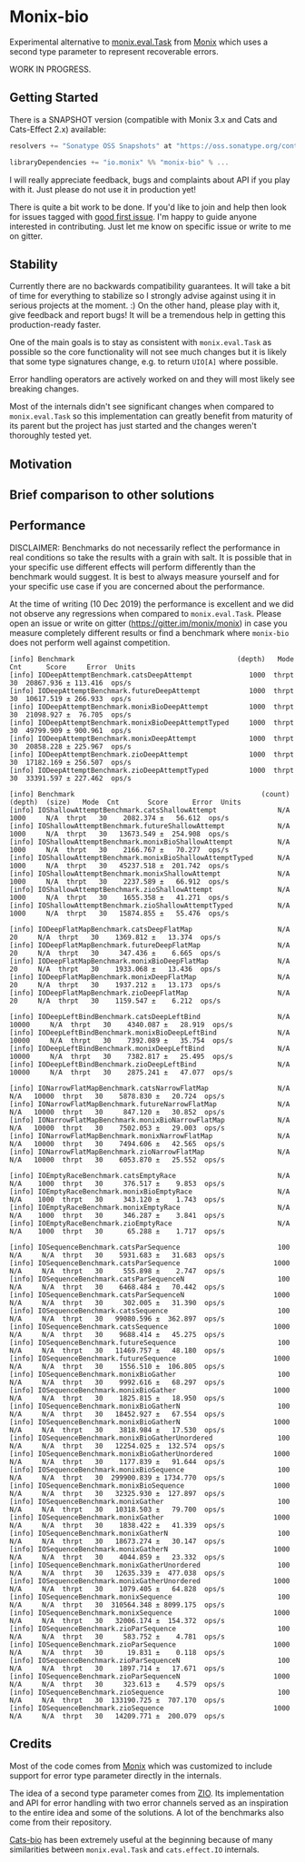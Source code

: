 # Monix-bio

Experimental alternative to [monix.eval.Task](https://monix.io/api/3.1/monix/eval/Task.html) from [Monix](https://github.com/monix/monix) which uses a second type parameter to represent recoverable errors.

WORK IN PROGRESS.

## Getting Started

There is a SNAPSHOT version (compatible with Monix 3.x and Cats and Cats-Effect 2.x) available:

```scala
resolvers += "Sonatype OSS Snapshots" at "https://oss.sonatype.org/content/repositories/snapshots"

libraryDependencies += "io.monix" %% "monix-bio" % ...
```

I will really appreciate feedback, bugs and complaints about API if you play with it. Just please do not use it in production yet!

There is quite a bit work to be done. If you'd like to join and help then look for issues tagged with [good first issue](https://github.com/monix/monix-bio/issues?q=is%3Aopen+is%3Aissue+label%3A%22good+first+issue%22).
I'm happy to guide anyone interested in contributing. Just let me know on specific issue or write to me on gitter.

## Stability

Currently there are no backwards compatibility guarantees. It will take a bit of time for everything to stabilize so I strongly advise against using it in serious projects at the moment. :) On the other hand, please play with it, give feedback and report bugs! It will be a tremendous help in getting this production-ready faster.

One of the main goals is to stay as consistent with `monix.eval.Task` as possible so the core functionality will not see much changes but it is likely that some type signatures change, e.g. to return `UIO[A]` where possible. 

Error handling operators are actively worked on and they will most likely see breaking changes.

Most of the internals didn't see significant changes when compared to `monix.eval.Task` so this implementation can greatly benefit from maturity of its parent but the project has just started and the changes weren't thoroughly tested yet.

## Motivation

## Brief comparison to other solutions

## Performance

DISCLAIMER: Benchmarks do not necessarily reflect the performance in real conditions so take the results with a grain with salt. 
It is possible that in your specific use different effects will perform differently than the benchmark would suggest.
It is best to always measure yourself and for your specific use case if you are concerned about the performance.


At the time of writing (10 Dec 2019) the performance is excellent and we did not observe any regressions when compared to `monix.eval.Task`.
Please open an issue or write on gitter (https://gitter.im/monix/monix) in case you measure completely different results or find a benchmark where `monix-bio` does not perform well against competition.

```
[info] Benchmark                                        (depth)   Mode  Cnt      Score     Error  Units
[info] IODeepAttemptBenchmark.catsDeepAttempt              1000  thrpt   30  20867.936 ± 113.416  ops/s
[info] IODeepAttemptBenchmark.futureDeepAttempt            1000  thrpt   30  10617.519 ± 266.933  ops/s
[info] IODeepAttemptBenchmark.monixBioDeepAttempt          1000  thrpt   30  21098.927 ±  76.705  ops/s
[info] IODeepAttemptBenchmark.monixBioDeepAttemptTyped     1000  thrpt   30  49799.909 ± 900.961  ops/s
[info] IODeepAttemptBenchmark.monixDeepAttempt             1000  thrpt   30  20858.228 ± 225.967  ops/s
[info] IODeepAttemptBenchmark.zioDeepAttempt               1000  thrpt   30  17182.169 ± 256.507  ops/s
[info] IODeepAttemptBenchmark.zioDeepAttemptTyped          1000  thrpt   30  33391.597 ± 227.462  ops/s

[info] Benchmark                                              (count)  (depth)  (size)   Mode  Cnt       Score      Error  Units 
[info] IOShallowAttemptBenchmark.catsShallowAttempt               N/A     1000     N/A  thrpt   30    2082.374 ±   56.612  ops/s 
[info] IOShallowAttemptBenchmark.futureShallowAttempt             N/A     1000     N/A  thrpt   30   13673.549 ±  254.908  ops/s 
[info] IOShallowAttemptBenchmark.monixBioShallowAttempt           N/A     1000     N/A  thrpt   30    2166.767 ±   70.277  ops/s 
[info] IOShallowAttemptBenchmark.monixBioShallowAttemptTyped      N/A     1000     N/A  thrpt   30   45237.518 ±  201.742  ops/s 
[info] IOShallowAttemptBenchmark.monixShallowAttempt              N/A     1000     N/A  thrpt   30    2237.589 ±   66.912  ops/s 
[info] IOShallowAttemptBenchmark.zioShallowAttempt                N/A     1000     N/A  thrpt   30    1655.358 ±   41.271  ops/s 
[info] IOShallowAttemptBenchmark.zioShallowAttemptTyped           N/A     1000     N/A  thrpt   30   15874.855 ±   55.476  ops/s

[info] IODeepFlatMapBenchmark.catsDeepFlatMap                     N/A       20     N/A  thrpt   30    1369.812 ±   13.374  ops/s 
[info] IODeepFlatMapBenchmark.futureDeepFlatMap                   N/A       20     N/A  thrpt   30     347.436 ±    6.665  ops/s 
[info] IODeepFlatMapBenchmark.monixBioDeepFlatMap                 N/A       20     N/A  thrpt   30    1933.068 ±   13.436  ops/s 
[info] IODeepFlatMapBenchmark.monixDeepFlatMap                    N/A       20     N/A  thrpt   30    1937.212 ±   13.173  ops/s 
[info] IODeepFlatMapBenchmark.zioDeepFlatMap                      N/A       20     N/A  thrpt   30    1159.547 ±    6.212  ops/s 

[info] IODeepLeftBindBenchmark.catsDeepLeftBind                   N/A    10000     N/A  thrpt   30    4340.087 ±   28.919  ops/s 
[info] IODeepLeftBindBenchmark.monixBioDeepLeftBind               N/A    10000     N/A  thrpt   30    7392.089 ±   35.754  ops/s 
[info] IODeepLeftBindBenchmark.monixDeepLeftBind                  N/A    10000     N/A  thrpt   30    7382.817 ±   25.495  ops/s 
[info] IODeepLeftBindBenchmark.zioDeepLeftBind                    N/A    10000     N/A  thrpt   30    2875.241 ±   47.077  ops/s 

[info] IONarrowFlatMapBenchmark.catsNarrowFlatMap                 N/A      N/A   10000  thrpt   30    5878.830 ±   20.724  ops/s 
[info] IONarrowFlatMapBenchmark.futureNarrowFlatMap               N/A      N/A   10000  thrpt   30     847.120 ±   30.852  ops/s 
[info] IONarrowFlatMapBenchmark.monixBioNarrowFlatMap             N/A      N/A   10000  thrpt   30    7502.053 ±   29.003  ops/s 
[info] IONarrowFlatMapBenchmark.monixNarrowFlatMap                N/A      N/A   10000  thrpt   30    7494.606 ±   42.565  ops/s 
[info] IONarrowFlatMapBenchmark.zioNarrowFlatMap                  N/A      N/A   10000  thrpt   30    6053.870 ±   25.552  ops/s 

[info] IOEmptyRaceBenchmark.catsEmptyRace                         N/A      N/A    1000  thrpt   30     376.517 ±    9.853  ops/s 
[info] IOEmptyRaceBenchmark.monixBioEmptyRace                     N/A      N/A    1000  thrpt   30     343.120 ±    1.743  ops/s 
[info] IOEmptyRaceBenchmark.monixEmptyRace                        N/A      N/A    1000  thrpt   30     346.287 ±    3.841  ops/s 
[info] IOEmptyRaceBenchmark.zioEmptyRace                          N/A      N/A    1000  thrpt   30      65.288 ±    1.717  ops/s 

[info] IOSequenceBenchmark.catsParSequence                        100      N/A     N/A  thrpt   30    5931.683 ±   31.683  ops/s 
[info] IOSequenceBenchmark.catsParSequence                       1000      N/A     N/A  thrpt   30     555.898 ±    2.747  ops/s 
[info] IOSequenceBenchmark.catsParSequenceN                       100      N/A     N/A  thrpt   30    6468.484 ±   70.442  ops/s 
[info] IOSequenceBenchmark.catsParSequenceN                      1000      N/A     N/A  thrpt   30     302.005 ±   31.390  ops/s 
[info] IOSequenceBenchmark.catsSequence                           100      N/A     N/A  thrpt   30   99080.596 ±  362.897  ops/s 
[info] IOSequenceBenchmark.catsSequence                          1000      N/A     N/A  thrpt   30    9688.414 ±   45.275  ops/s 
[info] IOSequenceBenchmark.futureSequence                         100      N/A     N/A  thrpt   30   11469.757 ±   48.180  ops/s 
[info] IOSequenceBenchmark.futureSequence                        1000      N/A     N/A  thrpt   30    1556.510 ±  106.805  ops/s 
[info] IOSequenceBenchmark.monixBioGather                         100      N/A     N/A  thrpt   30    9992.616 ±   68.297  ops/s 
[info] IOSequenceBenchmark.monixBioGather                        1000      N/A     N/A  thrpt   30    1825.815 ±   18.950  ops/s 
[info] IOSequenceBenchmark.monixBioGatherN                        100      N/A     N/A  thrpt   30   18452.927 ±   67.554  ops/s 
[info] IOSequenceBenchmark.monixBioGatherN                       1000      N/A     N/A  thrpt   30    3818.984 ±   17.530  ops/s 
[info] IOSequenceBenchmark.monixBioGatherUnordered                100      N/A     N/A  thrpt   30   12254.025 ±  132.574  ops/s 
[info] IOSequenceBenchmark.monixBioGatherUnordered               1000      N/A     N/A  thrpt   30    1177.839 ±   91.644  ops/s 
[info] IOSequenceBenchmark.monixBioSequence                       100      N/A     N/A  thrpt   30  299900.839 ± 1734.770  ops/s 
[info] IOSequenceBenchmark.monixBioSequence                      1000      N/A     N/A  thrpt   30   32325.930 ±  127.897  ops/s 
[info] IOSequenceBenchmark.monixGather                            100      N/A     N/A  thrpt   30   10318.503 ±   79.700  ops/s 
[info] IOSequenceBenchmark.monixGather                           1000      N/A     N/A  thrpt   30    1838.422 ±   41.339  ops/s 
[info] IOSequenceBenchmark.monixGatherN                           100      N/A     N/A  thrpt   30   18673.274 ±   30.147  ops/s 
[info] IOSequenceBenchmark.monixGatherN                          1000      N/A     N/A  thrpt   30    4044.859 ±   23.332  ops/s 
[info] IOSequenceBenchmark.monixGatherUnordered                   100      N/A     N/A  thrpt   30   12635.339 ±  477.038  ops/s 
[info] IOSequenceBenchmark.monixGatherUnordered                  1000      N/A     N/A  thrpt   30    1079.405 ±   64.828  ops/s 
[info] IOSequenceBenchmark.monixSequence                          100      N/A     N/A  thrpt   30  310564.348 ± 8099.175  ops/s 
[info] IOSequenceBenchmark.monixSequence                         1000      N/A     N/A  thrpt   30   32006.174 ±  154.372  ops/s 
[info] IOSequenceBenchmark.zioParSequence                         100      N/A     N/A  thrpt   30     583.752 ±    4.781  ops/s 
[info] IOSequenceBenchmark.zioParSequence                        1000      N/A     N/A  thrpt   30      19.831 ±    0.118  ops/s 
[info] IOSequenceBenchmark.zioParSequenceN                        100      N/A     N/A  thrpt   30    1897.714 ±   17.671  ops/s 
[info] IOSequenceBenchmark.zioParSequenceN                       1000      N/A     N/A  thrpt   30     323.613 ±    4.579  ops/s 
[info] IOSequenceBenchmark.zioSequence                            100      N/A     N/A  thrpt   30  133190.725 ±  707.170  ops/s 
[info] IOSequenceBenchmark.zioSequence                           1000      N/A     N/A  thrpt   30   14209.771 ±  200.079  ops/s 
```

## Credits

Most of the code comes from [Monix](https://github.com/monix/monix) which was customized to include support for error type parameter directly in the internals.

The idea of a second type parameter comes from [ZIO](https://github.com/zio/zio). Its implementation and API for error handling with two error channels served as an inspiration to the entire idea and some of the solutions. A lot of the benchmarks also come from their repository.

[Cats-bio](https://github.com/LukaJCB/cats-bio) has been extremely useful at the beginning because of many similarities between `monix.eval.Task` and `cats.effect.IO` internals.
